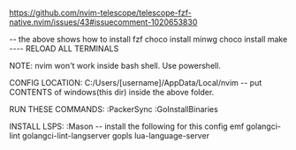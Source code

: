 https://github.com/nvim-telescope/telescope-fzf-native.nvim/issues/43#issuecomment-1020653830

-- the above shows how to install fzf
choco install minwg
choco install make
---- RELOAD ALL TERMINALS

NOTE: nvim won't work inside bash shell. Use powershell.

CONFIG LOCATION:
C:/Users/[username]/AppData/Local/nvim
-- put CONTENTS of windows(this dir) inside the above folder.

RUN THESE COMMANDS:
:PackerSync
:GoInstallBinaries

INSTALL LSPS:
:Mason
-- install the following for this config
emf
golangci-lint
golangci-lint-langserver
gopls
lua-language-server

